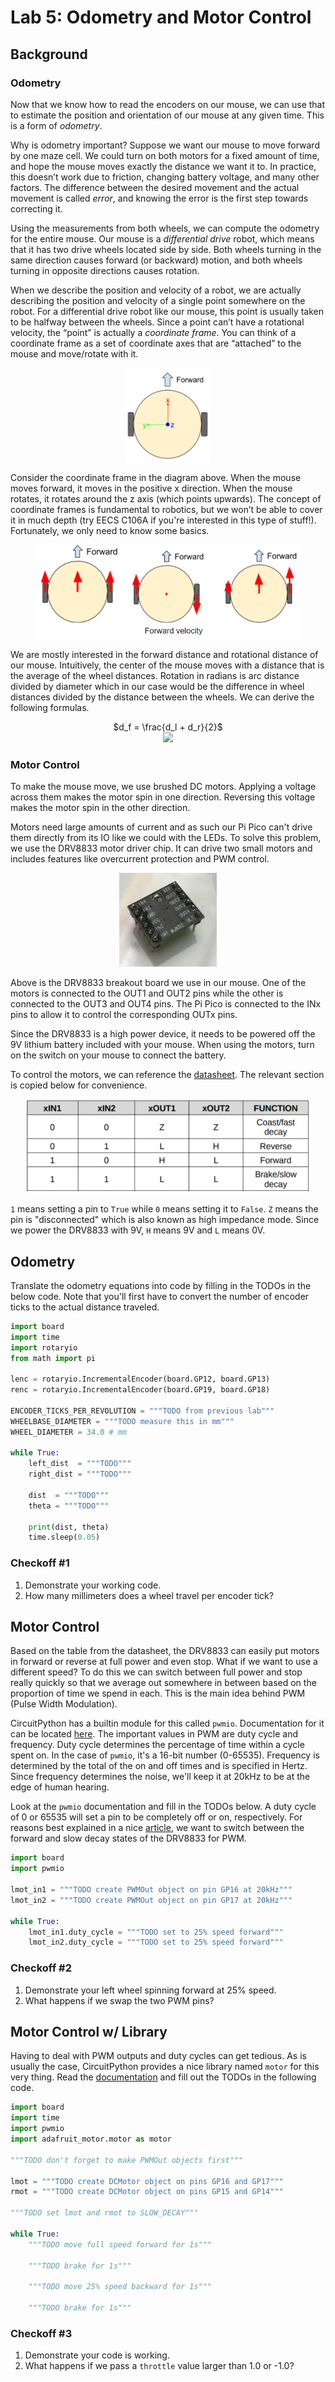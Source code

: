 # Lab 5: Odometry and Motor Control

## Background

### Odometry

Now that we know how to read the encoders on our mouse, we can use that to estimate the position and orientation of our mouse at any given time. This is a form of *odometry*.

Why is odometry important? Suppose we want our mouse to move forward by one maze cell. We could turn on both motors for a fixed amount of time, and hope the mouse moves exactly the distance we want it to. In practice, this doesn’t work due to friction, changing battery voltage, and many other factors. The difference between the desired movement and the actual movement is called *error*, and knowing the error is the first step towards correcting it.

Using the measurements from both wheels, we can compute the odometry for the entire mouse. Our mouse is a *differential drive* robot, which means that it has two drive wheels located side by side. Both wheels turning in the same direction causes forward (or backward) motion, and both wheels turning in opposite directions causes rotation.

When we describe the position and velocity of a robot, we are actually describing the position and velocity of a single point somewhere on the robot. For a differential drive robot like our mouse, this point is usually taken to be halfway between the wheels. Since a point can’t have a rotational velocity, the “point” is actually a *coordinate frame*. You can think of a coordinate frame as a set of coordinate axes that are “attached” to the mouse and move/rotate with it.

<p align="center">
    <img height="150px" src="imgs/odometry_frame.png"/>
</p>

Consider the coordinate frame in the diagram above. When the mouse moves forward, it moves in the positive x direction. When the mouse rotates, it rotates around the z axis (which points upwards). The concept of coordinate frames is fundamental to robotics, but we won’t be able to cover it in much depth (try EECS C106A if you're interested in this type of stuff!). Fortunately, we only need to know some basics.

<p align="center">
    <img height="150px" src="imgs/odometry_multi.png"/>
</p>

We are mostly interested in the forward distance and rotational distance of our mouse. Intuitively, the center of the mouse moves with a distance that is the average of the wheel distances. Rotation in radians is arc distance divided by diameter which in our case would be the difference in wheel distances divided by the distance between the wheels. We can derive the following formulas.

<p align="center">
    $d_f = \frac{d_l + d_r}{2}$
    <br>
    <img src="https://render.githubusercontent.com/render/math?math=%5Ctheta%3D%5Cfrac%7Bd_r-d_l%7D%7Bd%7D">
</p>

### Motor Control

To make the mouse move, we use brushed DC motors. Applying a voltage across them makes the motor spin in one direction. Reversing this voltage makes the motor spin in the other direction.

Motors need large amounts of current and as such our Pi Pico can't drive them directly from its IO like we could with the LEDs. To solve this problem, we use the DRV8833 motor driver chip. It can drive two small motors and includes features like overcurrent protection and PWM control.

<p align="center">
    <img height="150px" src="imgs/drv8833.png"/>
</p>

Above is the DRV8833 breakout board we use in our mouse. One of the motors is connected to the OUT1 and OUT2 pins while the other is connected to the OUT3 and OUT4 pins. The Pi Pico is connected to the INx pins to allow it to control the corresponding OUTx pins.

Since the DRV8833 is a high power device, it needs to be powered off the 9V lithium battery included with your mouse. When using the motors, turn on the switch on your mouse to connect the battery.

To control the motors, we can reference the [datasheet](https://www.ti.com/lit/ds/symlink/drv8833.pdf). The relevant section is copied below for convenience.

<p align="center">
    <img height="150px" src="imgs/drv_pins.png"/>
</p>

`1` means setting a pin to `True` while `0` means setting it to `False`. `Z` means the pin is "disconnected" which is also known as high impedance mode. Since we power the DRV8833 with 9V, `H` means 9V and `L` means 0V.

## Odometry

Translate the odometry equations into code by filling in the TODOs in the below code. Note that you'll first have to convert the number of encoder ticks to the actual distance traveled.

```python
import board
import time
import rotaryio
from math import pi

lenc = rotaryio.IncrementalEncoder(board.GP12, board.GP13)
renc = rotaryio.IncrementalEncoder(board.GP19, board.GP18)

ENCODER_TICKS_PER_REVOLUTION = """TODO from previous lab"""
WHEELBASE_DIAMETER = """TODO measure this in mm"""
WHEEL_DIAMETER = 34.0 # mm

while True:
    left_dist  = """TODO"""
    right_dist = """TODO"""

    dist  = """TODO"""
    theta = """TODO"""

    print(dist, theta)
    time.sleep(0.05)

```

### Checkoff #1

1. Demonstrate your working code.
2. How many millimeters does a wheel travel per encoder tick?

## Motor Control

Based on the table from the datasheet, the DRV8833 can easily put motors in forward or reverse at full power and even stop. What if we want to use a different speed? To do this we can switch between full power and stop really quickly so that we average out somewhere in between based on the proportion of time we spend in each. This is the main idea behind PWM (Pulse Width Modulation).

CircuitPython has a builtin module for this called `pwmio`. Documentation for it can be located [here](https://circuitpython.readthedocs.io/en/latest/shared-bindings/pwmio/index.html). The important values in PWM are duty cycle and frequency. Duty cycle determines the percentage of time within a cycle spent on. In the case of `pwmio`, it's a 16-bit number (0-65535). Frequency is determined by the total of the on and off times and is specified in Hertz. Since frequency determines the noise, we'll keep it at 20kHz to be at the edge of human hearing.

Look at the `pwmio` documentation and fill in the TODOs below. A duty cycle of 0 or 65535 will set a pin to be completely off or on, respectively. For reasons best explained in a nice [article](https://learn.adafruit.com/improve-brushed-dc-motor-performance/choosing-decay-mode-and-pwm-frequency), we want to switch between the forward and slow decay states of the DRV8833 for PWM.

```python
import board
import pwmio

lmot_in1 = """TODO create PWMOut object on pin GP16 at 20kHz"""
lmot_in2 = """TODO create PWMOut object on pin GP17 at 20kHz"""

while True:
    lmot_in1.duty_cycle = """TODO set to 25% speed forward"""
    lmot_in2.duty_cycle = """TODO set to 25% speed forward"""
```

### Checkoff #2

1. Demonstrate your left wheel spinning forward at 25% speed.
2. What happens if we swap the two PWM pins?

## Motor Control w/ Library

Having to deal with PWM outputs and duty cycles can get tedious. As is usually the case, CircuitPython provides a nice library named `motor` for this very thing. Read the [documentation](https://circuitpython.readthedocs.io/projects/motor/en/latest/api.html) and fill out the TODOs in the following code.

```python
import board
import time
import pwmio
import adafruit_motor.motor as motor

"""TODO don't forget to make PWMOut objects first"""

lmot = """TODO create DCMotor object on pins GP16 and GP17"""
rmot = """TODO create DCMotor object on pins GP15 and GP14""" 

"""TODO set lmot and rmot to SLOW_DECAY"""

while True:
    """TODO move full speed forward for 1s"""

    """TODO brake for 1s"""

    """TODO move 25% speed backward for 1s"""

    """TODO brake for 1s"""
```

### Checkoff #3

1. Demonstrate your code is working.
2. What happens if we pass a `throttle` value larger than 1.0 or -1.0?
